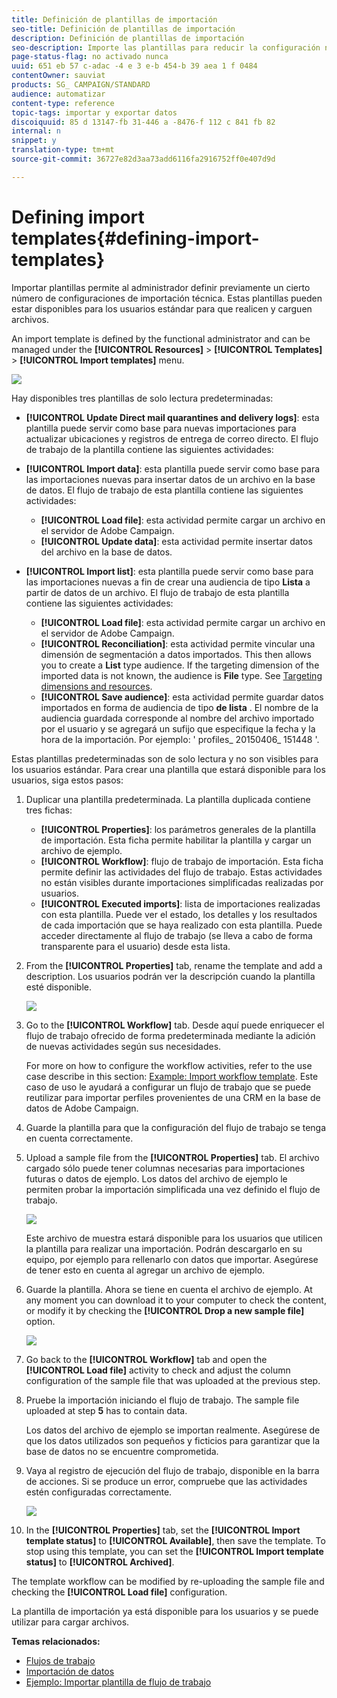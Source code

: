 ```yaml
---
title: Definición de plantillas de importación
seo-title: Definición de plantillas de importación
description: Definición de plantillas de importación
seo-description: Importe las plantillas para reducir la configuración necesaria e importar datos más rápidamente.
page-status-flag: no activado nunca
uuid: 651 eb 57 c-adac -4 e 3 e-b 454-b 39 aea 1 f 0484
contentOwner: sauviat
products: SG_ CAMPAIGN/STANDARD
audience: automatizar
content-type: reference
topic-tags: importar y exportar datos
discoiquuid: 85 d 13147-fb 31-446 a -8476-f 112 c 841 fb 82
internal: n
snippet: y
translation-type: tm+mt
source-git-commit: 36727e82d3aa73add6116fa2916752ff0e407d9d

---
```



# Defining import templates{#defining-import-templates}

Importar plantillas permite al administrador definir previamente un cierto número de configuraciones de importación técnica. Estas plantillas pueden estar disponibles para los usuarios estándar para que realicen y carguen archivos.

An import template is defined by the functional administrator and can be managed under the **[!UICONTROL Resources]** &gt; **[!UICONTROL Templates]** &gt; **[!UICONTROL Import templates]** menu.

![](assets/import_template_list.png)

Hay disponibles tres plantillas de solo lectura predeterminadas:

* **[!UICONTROL Update Direct mail quarantines and delivery logs]**: esta plantilla puede servir como base para nuevas importaciones para actualizar ubicaciones y registros de entrega de correo directo. El flujo de trabajo de la plantilla contiene las siguientes actividades:
* **[!UICONTROL Import data]**: esta plantilla puede servir como base para las importaciones nuevas para insertar datos de un archivo en la base de datos. El flujo de trabajo de esta plantilla contiene las siguientes actividades:

   * **[!UICONTROL Load file]**: esta actividad permite cargar un archivo en el servidor de Adobe Campaign.
   * **[!UICONTROL Update data]**: esta actividad permite insertar datos del archivo en la base de datos.

* **[!UICONTROL Import list]**: esta plantilla puede servir como base para las importaciones nuevas a fin de crear una audiencia de tipo **Lista** a partir de datos de un archivo. El flujo de trabajo de esta plantilla contiene las siguientes actividades:

   * **[!UICONTROL Load file]**: esta actividad permite cargar un archivo en el servidor de Adobe Campaign.
   * **[!UICONTROL Reconciliation]**: esta actividad permite vincular una dimensión de segmentación a datos importados. This then allows you to create a **List** type audience. If the targeting dimension of the imported data is not known, the audience is **File** type. See [Targeting dimensions and resources](../../automating/using/query.md#targeting-dimensions-and-resources).
   * **[!UICONTROL Save audience]**: esta actividad permite guardar datos importados en forma de audiencia de tipo **de lista** . El nombre de la audiencia guardada corresponde al nombre del archivo importado por el usuario y se agregará un sufijo que especifique la fecha y la hora de la importación. Por ejemplo: ' profiles_ 20150406_ 151448 '.

Estas plantillas predeterminadas son de solo lectura y no son visibles para los usuarios estándar. Para crear una plantilla que estará disponible para los usuarios, siga estos pasos:

1. Duplicar una plantilla predeterminada. La plantilla duplicada contiene tres fichas:

   * **[!UICONTROL Properties]**: los parámetros generales de la plantilla de importación. Esta ficha permite habilitar la plantilla y cargar un archivo de ejemplo.
   * **[!UICONTROL Workflow]**: flujo de trabajo de importación. Esta ficha permite definir las actividades del flujo de trabajo. Estas actividades no están visibles durante importaciones simplificadas realizadas por usuarios.
   * **[!UICONTROL Executed imports]**: lista de importaciones realizadas con esta plantilla. Puede ver el estado, los detalles y los resultados de cada importación que se haya realizado con esta plantilla. Puede acceder directamente al flujo de trabajo (se lleva a cabo de forma transparente para el usuario) desde esta lista.

1. From the **[!UICONTROL Properties]** tab, rename the template and add a description. Los usuarios podrán ver la descripción cuando la plantilla esté disponible.

   ![](assets/simplified_import_model1.png)

1. Go to the **[!UICONTROL Workflow]** tab. Desde aquí puede enriquecer el flujo de trabajo ofrecido de forma predeterminada mediante la adición de nuevas actividades según sus necesidades.

   For more on how to configure the workflow activities, refer to the use case describe in this section: [Example: Import workflow template](../../automating/using/importing-data.md#example--import-workflow-template). Este caso de uso le ayudará a configurar un flujo de trabajo que se puede reutilizar para importar perfiles provenientes de una CRM en la base de datos de Adobe Campaign.

1. Guarde la plantilla para que la configuración del flujo de trabajo se tenga en cuenta correctamente.
1. Upload a sample file from the **[!UICONTROL Properties]** tab. El archivo cargado sólo puede tener columnas necesarias para importaciones futuras o datos de ejemplo. Los datos del archivo de ejemplo le permiten probar la importación simplificada una vez definido el flujo de trabajo.

   ![](assets/import_template_sample.png)

   Este archivo de muestra estará disponible para los usuarios que utilicen la plantilla para realizar una importación. Podrán descargarlo en su equipo, por ejemplo para rellenarlo con datos que importar. Asegúrese de tener esto en cuenta al agregar un archivo de ejemplo.

1. Guarde la plantilla. Ahora se tiene en cuenta el archivo de ejemplo. At any moment you can download it to your computer to check the content, or modify it by checking the **[!UICONTROL Drop a new sample file]** option.

   ![](assets/simplified_import_model2.png)

1. Go back to the **[!UICONTROL Workflow]** tab and open the **[!UICONTROL Load file]** activity to check and adjust the column configuration of the sample file that was uploaded at the previous step.
1. Pruebe la importación iniciando el flujo de trabajo. The sample file uploaded at step **5** has to contain data.

   Los datos del archivo de ejemplo se importan realmente. Asegúrese de que los datos utilizados son pequeños y ficticios para garantizar que la base de datos no se encuentre comprometida.

1. Vaya al registro de ejecución del flujo de trabajo, disponible en la barra de acciones. Si se produce un error, compruebe que las actividades estén configuradas correctamente.

   ![](assets/simplified_import_model3.png)

1. In the **[!UICONTROL Properties]** tab, set the **[!UICONTROL Import template status]** to **[!UICONTROL Available]**, then save the template. To stop using this template, you can set the **[!UICONTROL Import template status]** to **[!UICONTROL Archived]**.

The template workflow can be modified by re-uploading the sample file and checking the **[!UICONTROL Load file]** configuration.

La plantilla de importación ya está disponible para los usuarios y se puede utilizar para cargar archivos.

**Temas relacionados:**

* [Flujos de trabajo](../../automating/using/discovering-workflows.md)
* [Importación de datos](../../automating/using/importing-data.md)
* [Ejemplo: Importar plantilla de flujo de trabajo](../../automating/using/importing-data.md#example--import-workflow-template)

